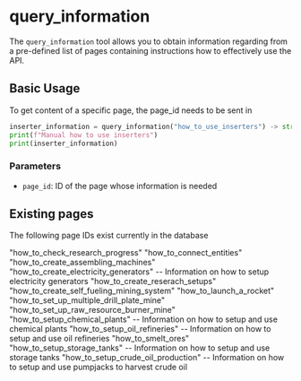 # query_information

The `query_information` tool allows you to obtain information regarding from a pre-defined list of pages containing instructions how to effectively use the API.

## Basic Usage
To get content of a specific page, the page_id needs to be sent in 
```python
inserter_information = query_information("how_to_use_inserters") -> str
print(f"Manual how to use inserters")
print(inserter_information)
```
### Parameters

- `page_id`: ID of the page whose information is needed

## Existing pages

The following page IDs exist currently in the database

"how_to_check_research_progress"
"how_to_connect_entities"
"how_to_create_assembling_machines"
"how_to_create_electricity_generators" -- Information on how to setup electricity generators
"how_to_create_reserach_setups"
"how_to_create_self_fueling_mining_system"
"how_to_launch_a_rocket"
"how_to_set_up_multiple_drill_plate_mine"
"how_to_set_up_raw_resource_burner_mine"
"how_to_setup_chemical_plants" -- Information on how to setup and use chemical plants
"how_to_setup_oil_refineries" -- Information on how to setup and use oil refineries
"how_to_smelt_ores"
"how_to_setup_storage_tanks" -- Information on how to setup and use storage tanks
"how_to_setup_crude_oil_production" -- Information on how to setup and use pumpjacks to harvest crude oil